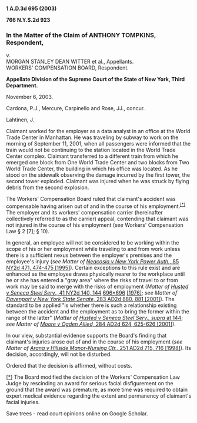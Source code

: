 **1 A.D.3d 695 (2003)**

**766 N.Y.S.2d 923**

### In the Matter of the Claim of ANTHONY TOMPKINS, Respondent,  
v.  
MORGAN STANLEY DEAN WITTER et al., Appellants.  
WORKERS' COMPENSATION BOARD, Respondent.

**Appellate Division of the Supreme Court of the State of New York, Third Department.**

November 6, 2003.

Cardona, P.J., Mercure, Carpinello and Rose, JJ., concur.

Lahtinen, J.

Claimant worked for the employer as a data analyst in an office at the World Trade Center in Manhattan. He was traveling by subway to work on the morning of September 11, 2001, when all passengers were informed that the train would not be continuing to the station located in the World Trade Center complex. Claimant transferred to a different train from which he emerged one block from One World Trade Center and two blocks from Two World Trade Center, the building in which his office was located. As he stood on the sidewalk observing the damage incurred by the first tower, the second tower exploded. Claimant was injured when he was struck by flying debris from the second explosion.

The Workers' Compensation Board ruled that claimant's accident was compensable having arisen out of and in the course of his employment.<sup><a href="https://scholar.google.com/scholar_case?case=14191519669816668693#[1]" name="r[1]">[*]</a></sup> The employer and its workers' compensation carrier (hereinafter collectively referred to as the carrier) appeal, contending that claimant was not injured in the course of his employment (_see_ Workers' Compensation Law § 2 \[7\]; § 10).

In general, an employee will not be considered to be working within the scope of his or her employment while traveling to and from work unless there is a sufficient nexus between the employer's premises and the employee's injury (_see Matter of_ [_Neacosia v New York Power Auth.,_ 85 NY2d 471, 474-475 \[1995\]](https://scholar.google.com/scholar_case?case=10004230983664785240&hl=en&as_sdt=6,34)). Certain exceptions to this rule exist and are enhanced as the employee draws physically nearer to the workplace until he or she has entered a "gray area" where the risks of travel to or from work may be said to merge with the risks of employment (_Matter of_ [_Husted v Seneca Steel Serv.,_ 41 NY2d 140, 144](https://scholar.google.com/scholar_case?case=14852811118261449877&hl=en&as_sdt=6,34) [696](https://scholar.google.com/scholar_case?case=14191519669816668693#p696)[\*696](https://scholar.google.com/scholar_case?case=14191519669816668693#p696) [\[1976\]](https://scholar.google.com/scholar_case?case=14852811118261449877&hl=en&as_sdt=6,34); _see Matter of_ [_Davenport v New York State Senate,_ 283 AD2d 880, 881 \[2001\]](https://scholar.google.com/scholar_case?case=2147302492693281528&hl=en&as_sdt=6,34)). The standard to be applied "is whether there is such a relationship existing between the accident and the employment as to bring the former within the range of the latter" (_Matter of_ [_Husted v Seneca Steel Serv., supra_ at 144](https://scholar.google.com/scholar_case?case=14852811118261449877&hl=en&as_sdt=6,34); _see Matter of_ [_Moore v Ogden Allied,_ 284 AD2d 624, 625-626 \[2001\]](https://scholar.google.com/scholar_case?case=3383209961519557049&hl=en&as_sdt=6,34)).

In our view, substantial evidence supports the Board's finding that claimant's injuries arose out of and in the course of his employment (_see Matter of_ [_Arana v Hillside Manor-Nursing Ctr.,_ 251 AD2d 715, 716 \[1998\]](https://scholar.google.com/scholar_case?case=1865713142195984046&hl=en&as_sdt=6,34)). Its decision, accordingly, will not be disturbed.

Ordered that the decision is affirmed, without costs.

[\[\*\]](https://scholar.google.com/scholar_case?case=14191519669816668693#r[1]) The Board modified the decision of the Workers' Compensation Law Judge by rescinding an award for serious facial disfigurement on the ground that the award was premature, as more time was required to obtain expert medical evidence regarding the extent and permanency of claimant's facial injuries.

Save trees - read court opinions online on Google Scholar.